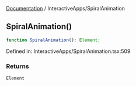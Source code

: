 [Documentation](../modules.md) / InteractiveApps/SpiralAnimation

## SpiralAnimation()

```ts
function SpiralAnimation(): Element;
```

Defined in: InteractiveApps/SpiralAnimation.tsx:509

### Returns

`Element`
